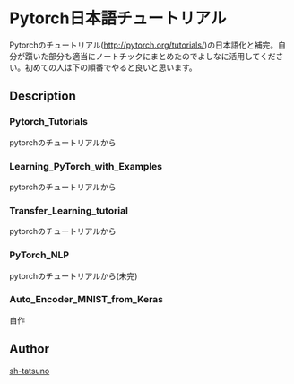 Pytorch日本語チュートリアル
====

Pytorchのチュートリアル(http://pytorch.org/tutorials/)の日本語化と補完。自分が躓いた部分も適当にノートチックにまとめたのでよしなに活用してください。初めての人は下の順番でやると良いと思います。

## Description

### Pytorch_Tutorials

pytorchのチュートリアルから

### Learning_PyTorch_with_Examples

pytorchのチュートリアルから

### Transfer_Learning_tutorial

pytorchのチュートリアルから

### PyTorch_NLP

pytorchのチュートリアルから(未完)

### Auto_Encoder_MNIST_from_Keras

自作


## Author

[sh-tatsuno](https://github.com/sh-tatsuno)
